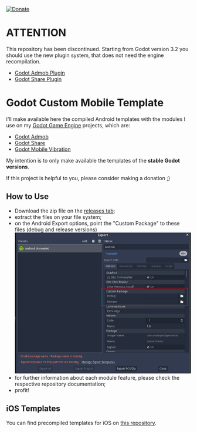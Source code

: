 [![Donate](https://img.shields.io/badge/Donate-PayPal-green.svg)](https://www.paypal.com/cgi-bin/webscr?cmd=_donations&business=3MJE3M4FMJYGN&lc=BR&item_name=Shin%2dNiL%27s%20Github&item_number=Github&currency_code=USD&bn=PP%2dDonationsBF%3abtn_donate_SM%2egif%3aNonHosted)

ATTENTION
=========
This repository has been discontinued. Starting from Godot version 3.2 you should use the new plugin system, that does not need the engine recompilation.
- [Godot Admob Plugin](https://github.com/Shin-NiL/Godot-Android-Admob-Plugin)
- [Godot Share Plugin](https://github.com/Shin-NiL/Godot-Android-Share-Plugin)



Godot Custom Mobile Template
==========

I'll make available here the compiled Android templates with the modules I use on my [Godot Game Engine](https://godotengine.org/) projects, which are:

- [Godot Admob](https://github.com/kloder-games/godot-admob)
- [Godot Share](https://github.com/Shin-NiL/Godot-Share)
- [Godot Mobile Vibration](https://github.com/Shin-NiL/Godot-Mobile-Vibration)


My intention is to only make available the templates of the **stable Godot versions**.

If this project is helpful to you, please consider making a donation ;)


How to Use
----------

- Download the zip file on the [releases tab](https://github.com/Shin-NiL/godot-custom-mobile-template/releases);
- extract the files on your file system;
- on the Android Export options, point the "Custom Package" to these files (debug and release versions)
![Export Screenshot](/media/export.png "Export Screenshot")
- for further information about each module feature, please check the respective repository documentation;
- profit!

iOS Templates
-------------
You can find precompiled templates for iOS on [this repository](https://github.com/GhostWalker562/godot-admob-iOS-precompiled).
